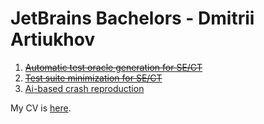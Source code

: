 # JetBrains Bachelors - Dmitrii Artiukhov

1. ~~[Automatic test oracle generation for SE/CT](./AUTOMATIC_TEST_GENERATION.md)~~
2. ~~[Test suite minimization for SE/CT](./TEST_SUIT_MINIMIZATION.md)~~
3. [Ai-based crash reproduction](./AI_BASED_CRASH_REPRODUCTION.md)

My CV is [here](https://drive.google.com/file/d/1ghRSWJOh1x5IKAliUMprPyy7R0rQOqHw/view?usp=sharing).
